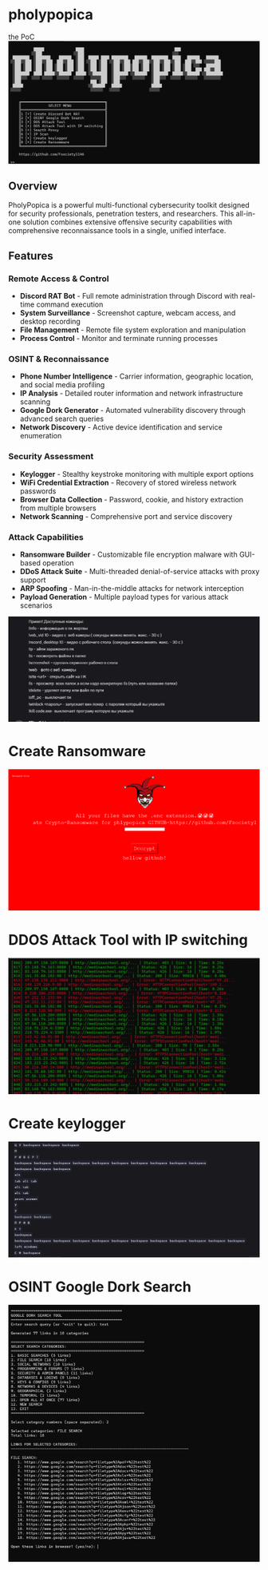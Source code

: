 # pholypopica
the PoC 
![Project Screenshot](screenshots/11.png)
## Overview

PholyPopica is a powerful multi-functional cybersecurity toolkit designed for security professionals, penetration testers, and researchers. This all-in-one solution combines extensive offensive security capabilities with comprehensive reconnaissance tools in a single, unified interface.

## Features

### Remote Access & Control
- **Discord RAT Bot** - Full remote administration through Discord with real-time command execution
- **System Surveillance** - Screenshot capture, webcam access, and desktop recording
- **File Management** - Remote file system exploration and manipulation
- **Process Control** - Monitor and terminate running processes

### OSINT & Reconnaissance
- **Phone Number Intelligence** - Carrier information, geographic location, and social media profiling
- **IP Analysis** - Detailed router information and network infrastructure scanning
- **Google Dork Generator** - Automated vulnerability discovery through advanced search queries
- **Network Discovery** - Active device identification and service enumeration

### Security Assessment
- **Keylogger** - Stealthy keystroke monitoring with multiple export options
- **WiFi Credential Extraction** - Recovery of stored wireless network passwords
- **Browser Data Collection** - Password, cookie, and history extraction from multiple browsers
- **Network Scanning** - Comprehensive port and service discovery

### Attack Capabilities
- **Ransomware Builder** - Customizable file encryption malware with GUI-based operation
- **DDoS Attack Suite** - Multi-threaded denial-of-service attacks with proxy support
- **ARP Spoofing** - Man-in-the-middle attacks for network interception
- **Payload Generation** - Multiple payload types for various attack scenarios

![Project Screenshot](screenshots/13.png)
# Create Ransomware    

![Project Screenshot](screenshots/12.png)
# DDOS Attack Tool with IP switching
![Project Screenshot](screenshots/15.png)
# Create keylogger  
![Project Screenshot](screenshots/16.png)

# OSINT Google Dork Search  
![Project Screenshot](screenshots/17.png)
